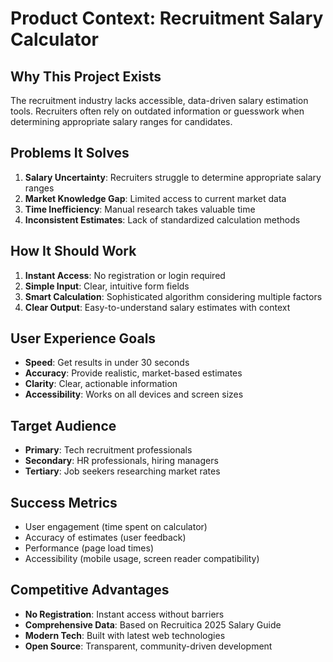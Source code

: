 # Product Context: Recruitment Salary Calculator

## Why This Project Exists
The recruitment industry lacks accessible, data-driven salary estimation tools. Recruiters often rely on outdated information or guesswork when determining appropriate salary ranges for candidates.

## Problems It Solves
1. **Salary Uncertainty**: Recruiters struggle to determine appropriate salary ranges
2. **Market Knowledge Gap**: Limited access to current market data
3. **Time Inefficiency**: Manual research takes valuable time
4. **Inconsistent Estimates**: Lack of standardized calculation methods

## How It Should Work
1. **Instant Access**: No registration or login required
2. **Simple Input**: Clear, intuitive form fields
3. **Smart Calculation**: Sophisticated algorithm considering multiple factors
4. **Clear Output**: Easy-to-understand salary estimates with context

## User Experience Goals
- **Speed**: Get results in under 30 seconds
- **Accuracy**: Provide realistic, market-based estimates
- **Clarity**: Clear, actionable information
- **Accessibility**: Works on all devices and screen sizes

## Target Audience
- **Primary**: Tech recruitment professionals
- **Secondary**: HR professionals, hiring managers
- **Tertiary**: Job seekers researching market rates

## Success Metrics
- User engagement (time spent on calculator)
- Accuracy of estimates (user feedback)
- Performance (page load times)
- Accessibility (mobile usage, screen reader compatibility)

## Competitive Advantages
- **No Registration**: Instant access without barriers
- **Comprehensive Data**: Based on Recruitica 2025 Salary Guide
- **Modern Tech**: Built with latest web technologies
- **Open Source**: Transparent, community-driven development
